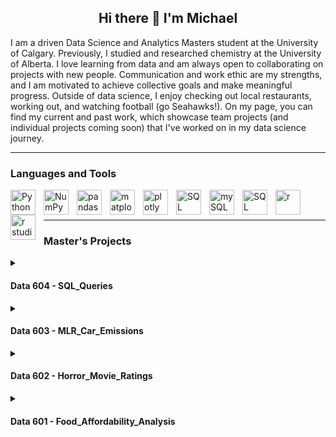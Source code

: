 <h2 align="center">Hi there 👋 I'm Michael</h2>

I am a driven Data Science and Analytics Masters student at the University of Calgary. Previously, I studied and researched chemistry at the University of Alberta. I love learning from data and am always open to collaborating on projects with new people. Communication and work ethic are my strengths, and I am motivated to achieve collective goals and make meaningful progress. Outside of data science, I enjoy checking out local restaurants, working out, and watching football (go Seahawks!). On my page, you can find my current and past work, which showcase team projects (and individual projects coming soon) that I've worked on in my data science journey. 

---

### Languages and Tools 

<img align="left" alt="Python" width="40px" style="padding-right:10px;" src="https://cdn.jsdelivr.net/gh/devicons/devicon@latest/icons/python/python-original.svg" />
<img align="left" alt="NumPy" width="40px" style="padding-right:10px;" src="https://cdn.jsdelivr.net/gh/devicons/devicon@latest/icons/numpy/numpy-original.svg" />
<img align="left" alt="pandas" width="40px" style="padding-right:10px;" src="https://cdn.jsdelivr.net/gh/devicons/devicon@latest/icons/pandas/pandas-original.svg" />
<img align="left" alt="matplotlib" width="40px" style="padding-right:10px;" src="https://cdn.jsdelivr.net/gh/devicons/devicon@latest/icons/matplotlib/matplotlib-original.svg" />
<img align="left" alt="plotly" width="40px" style="padding-right:10px;" src="https://cdn.jsdelivr.net/gh/devicons/devicon@latest/icons/plotly/plotly-original.svg" />
<img align="left" alt="SQL" width="40px" style="padding-right:10px;" src="https://cdn.jsdelivr.net/gh/devicons/devicon@latest/icons/azuresqldatabase/azuresqldatabase-original.svg" />
<img align="left" alt="mySQL" width="40px" style="padding-right:10px;" src="https://cdn.jsdelivr.net/gh/devicons/devicon@latest/icons/mysql/mysql-original.svg" />
<img align="left" alt="SQL Alchemy" width="40px" style="padding-right:10px;" src="https://cdn.jsdelivr.net/gh/devicons/devicon@latest/icons/sqlalchemy/sqlalchemy-original.svg" />
<img align="left" alt="r" width="40px" style="padding-right:10px;" src="https://cdn.jsdelivr.net/gh/devicons/devicon@latest/icons/r/r-original.svg" />
<img align="left" alt="r studio" width="40px" style="padding-right:10px;" src="https://cdn.jsdelivr.net/gh/devicons/devicon@latest/icons/rstudio/rstudio-original.svg" />
<br/>
<br/>

---

### Master's Projects


<details>
<summary><h4>Data 604 - SQL_Queries</h4></summary> 
 <table>
  <tr>
    <td style="width: 50%;">
      The main focus of data 604 was utilizing SQl through mySQL and SQL Alchemy to effectively navigate and explore databases. My team and I looked into on Alberta air quality and what factors may be directly related to specific air quality levels seen in Alberta. We leveraged open source datasets from the Government of Alberta on factors including demographics, agriculture, greenhouse gas emissions, and life expectancy to create a database and find insights through SQL queries.
    </td>
    <td style="width: 50%;">
      <img alt="Life Expectancy and Air Quality Index Trends" src="https://github.com/user-attachments/assets/3a2fa9c0-d8a9-4845-b40a-0e68c684efb8" width="2000px"/>
    </td>
  </tr>
</table>
</details>

<details>
<summary><h4>Data 603 - MLR_Car_Emissions</h4></summary>
<table>
  <tr>
    <td style="width: 50%;">
      The two core learning objectives in data 603 were multiple linear regression and logistical regression. I learned how to utilize these two regression methods in R studio using R. My team and I conducted a project on car CO2 emissions, looking to model which components in cars determine their level of CO2 output. Within this project, we created a multiple linear regression model that could account for 99.81% of adjusted variance in car CO2 emissions. Unfortunately, the model did not pass assumption tests for equal variance and normality, but it was a good learning experience for understanding the workflow to make a regression model.
    </td>
    <td style="width: 50%;">
      <img alt="Graph of Standard Residuals vs Fitted Values to Check Equal Variance" src="https://github.com/user-attachments/assets/fa23db56-129c-4b30-a349-f1ea6cd6d968" width="2000px"/>
    </td>
  </tr>
</table>
</details>

<details>
<summary><h4>Data 602 - Horror_Movie_Ratings</h4></summary>
<table>
  <tr>
    <td style="width: 50%;">
      The 
    </td>
    <td style="width: 50%;">
      <img alt="Food Spending Visualization from Tableau" src="https://github.com/user-attachments/assets/905f75b9-b64f-4e6e-9c6f-8dbe77b9951a" width="100%"/>
    </td>
  </tr>
</table>
</details>

<details>
<summary><h4>Data 601 - Food_Affordability_Analysis</h4></summary>
<table>
  <tr>
    <td style="width: 50%;">
      The 
    </td>
    <td style="width: 50%;">
      <img alt="Food Spending Visualization from Tableau" src="https://github.com/user-attachments/assets/905f75b9-b64f-4e6e-9c6f-8dbe77b9951a" width="1000px"/>
    </td>
  </tr>
</table>
</details>
